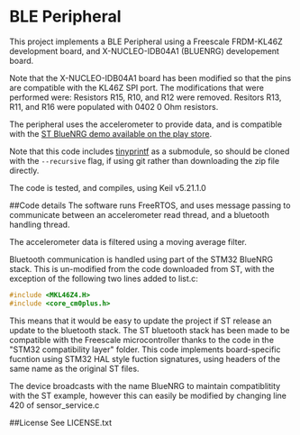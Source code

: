 # BLE Peripheral
This project implements a BLE Peripheral using a Freescale FRDM-KL46Z development board, and X-NUCLEO-IDB04A1 (BLUENRG) developement board.

Note that the X-NUCLEO-IDB04A1 board has been modified so that the pins are compatible with the KL46Z SPI port.
The modifications that were performed were:
Resistors R15, R10, and R12 were removed.
Resitors R13, R11, and R16 were populated with 0402 0 Ohm resistors.

The peripheral uses the accelerometer to provide data, and is compatible with the [ST BlueNRG demo available on the play store](https://play.google.com/store/apps/details?id=com.st.blunrg&hl=en_GB).

Note that this code includes [tinyprintf](https://github.com/cjlano/tinyprintf/blob/master/LICENSE.BSD-new) as a submodule, so should be cloned with the `--recursive` flag, if using git rather than downloading the zip file directly.

The code is tested, and compiles, using Keil v5.21.1.0

##Code details
The software runs FreeRTOS, and uses message passing to communicate between an accelerometer read thread, and a bluetooth handling thread.

The accelerometer data is filtered using a moving average filter.

Bluetooth communication is handled using part of the STM32 BlueNRG stack. This is un-modified from the code downloaded from ST, with the exception of the following two lines added to list.c:
```c
#include <MKL46Z4.H>
#include <core_cm0plus.h>
```
This means that it would be easy to update the project if ST release an update to the bluetooth stack. The ST bluetooth stack has been made to be compatible with the Freescale microcontroller thanks to the code in the "STM32 compatibility layer" folder. This code implements board-specific fucntion using STM32 HAL style fuction signatures, using headers of the same name as the original ST files. 

The device broadcasts with the name BlueNRG to maintain compatiblitity with the ST example, however this can easily be modified by changing line 420 of sensor_service.c

##License
See LICENSE.txt


